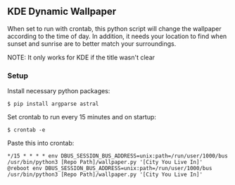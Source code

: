 ## KDE Dynamic Wallpaper
When set to run with crontab, this python script will change the wallpaper according to the time of day. In addition, it needs your location to find when sunset and sunrise are to better match your surroundings.

NOTE: It only works for KDE if the title wasn't clear

### Setup
Install necessary python packages:
```
$ pip install argparse astral
```
Set crontab to run every 15 minutes and on startup:
```
$ crontab -e
```
Paste this into crontab:
```
*/15 * * * * env DBUS_SESSION_BUS_ADDRESS=unix:path=/run/user/1000/bus /usr/bin/python3 [Repo Path]/wallpaper.py '[City You Live In]'
@reboot env DBUS_SESSION_BUS_ADDRESS=unix:path=/run/user/1000/bus /usr/bin/python3 [Repo Path]/wallpaper.py '[City You Live In]'
```
